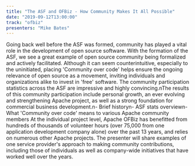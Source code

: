 ```yaml
---
title: "The ASF and OFBiz - How Community Makes It All Possible"
date: "2019-09-12T13:00:00"
track: "ofbiz"
presenters: "Mike Bates"
---
```


Going back well before the ASF was formed, community has played a vital role in the development of open source software. With the formation of the ASF, we see a great example of open source community being formalized and actively facilitated. Although it can seem counterintuitive, especially to the uninitiated, placing 'Community over code' helps ensure the ongoing relevance of open source as a movement, inviting individuals and organizations alike to invest in 'free' software. The community participation statistics across the ASF are impressive and highly convincing.nThe results of this community participation include personal growth, an ever evolving and strengthening Apache project, as well as a strong foundation for commercial business development.n- Brief historyn- ASF stats overviewn- What 'Community over code' means to various Apache community members At the individual project level, Apache OFBiz has benefitted from hundreds of thousands of volunteer hours (over 75,000 from one application development company alone) over the past 13 years, and relies on numerous other Apache projects. The presenter will share examples of one service provider's approach to making community contributions, including those of individuals as well as company-wide initiatives that have worked well over the years.